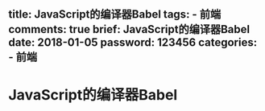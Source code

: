 title: JavaScript的编译器Babel
tags:
    - 前端
comments: true
brief: JavaScript的编译器Babel
date: 2018-01-05
password: 123456
categories:
    - 前端
---
# JavaScript的编译器Babel
